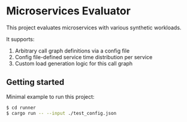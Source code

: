 # Microservices Evaluator

This project evaluates microservices with various synthetic workloads.

It supports:

1. Arbitrary call graph definitions via a config file
2. Config file-defined service time distribution per service
3. Custom load generation logic for this call graph

## Getting started

Minimal example to run this project:

``` bash
$ cd runner
$ cargo run -- --input ./test_config.json
```
